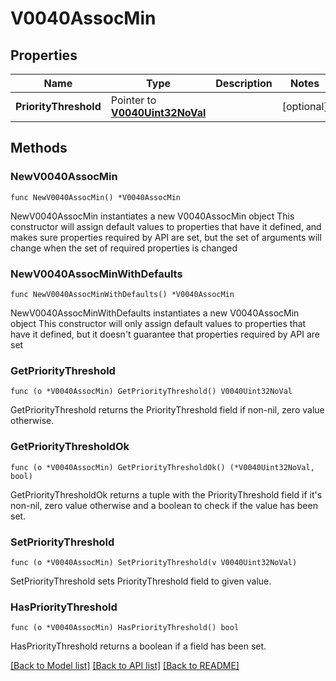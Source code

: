 # V0040AssocMin

## Properties

Name | Type | Description | Notes
------------ | ------------- | ------------- | -------------
**PriorityThreshold** | Pointer to [**V0040Uint32NoVal**](V0040Uint32NoVal.md) |  | [optional] 

## Methods

### NewV0040AssocMin

`func NewV0040AssocMin() *V0040AssocMin`

NewV0040AssocMin instantiates a new V0040AssocMin object
This constructor will assign default values to properties that have it defined,
and makes sure properties required by API are set, but the set of arguments
will change when the set of required properties is changed

### NewV0040AssocMinWithDefaults

`func NewV0040AssocMinWithDefaults() *V0040AssocMin`

NewV0040AssocMinWithDefaults instantiates a new V0040AssocMin object
This constructor will only assign default values to properties that have it defined,
but it doesn't guarantee that properties required by API are set

### GetPriorityThreshold

`func (o *V0040AssocMin) GetPriorityThreshold() V0040Uint32NoVal`

GetPriorityThreshold returns the PriorityThreshold field if non-nil, zero value otherwise.

### GetPriorityThresholdOk

`func (o *V0040AssocMin) GetPriorityThresholdOk() (*V0040Uint32NoVal, bool)`

GetPriorityThresholdOk returns a tuple with the PriorityThreshold field if it's non-nil, zero value otherwise
and a boolean to check if the value has been set.

### SetPriorityThreshold

`func (o *V0040AssocMin) SetPriorityThreshold(v V0040Uint32NoVal)`

SetPriorityThreshold sets PriorityThreshold field to given value.

### HasPriorityThreshold

`func (o *V0040AssocMin) HasPriorityThreshold() bool`

HasPriorityThreshold returns a boolean if a field has been set.


[[Back to Model list]](../README.md#documentation-for-models) [[Back to API list]](../README.md#documentation-for-api-endpoints) [[Back to README]](../README.md)



